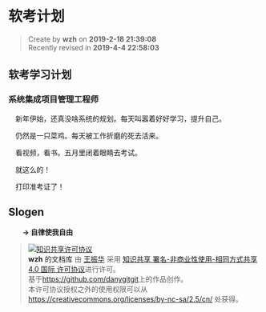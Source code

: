 软考计划
===

> Create by **wzh** on **2019-2-18 21:39:08**  
> Recently revised in **2019-4-4 22:58:03**

## 软考学习计划

### 系统集成项目管理工程师 

&emsp;新年伊始，还真没啥系统的规划。每天叫嚣着好好学习，提升自己。

&emsp;仍然是一只菜鸡。每天被工作折磨的死去活来。

&emsp;看视频，看书。五月里闭着眼睛去考试。

&emsp;就这么的！

&emsp;打印准考证了！

## Slogen

&emsp;&emsp;**-> 自律使我自由**

> <a rel="license" href="http://creativecommons.org/licenses/by-nc-sa/4.0/"><img alt="知识共享许可协议" style="border-width:0" src="https://i.creativecommons.org/l/by-nc-sa/4.0/88x31.png" /></a><br /><a xmlns:dct="http://purl.org/dc/terms/" property="dct:title">**wzh** 的文档库</a> 由 <a xmlns:cc="http://creativecommons.org/ns#" href="wzh" property="cc:attributionName" rel="cc:attributionURL">王振华</a> 采用 <a rel="license" href="http://creativecommons.org/licenses/by-nc-sa/4.0/">知识共享 署名-非商业性使用-相同方式共享 4.0 国际 许可协议</a>进行许可。<br />基于<a xmlns:dct="http://purl.org/dc/terms/" href="https://github.com/danygitgit" rel="dct:source">https://github.com/danygitgit</a>上的作品创作。<br />本许可协议授权之外的使用权限可以从 <a xmlns:cc="http://creativecommons.org/ns#" href="https://creativecommons.org/licenses/by-nc-sa/2.5/cn/" rel="cc:morePermissions">https://creativecommons.org/licenses/by-nc-sa/2.5/cn/</a> 处获得。